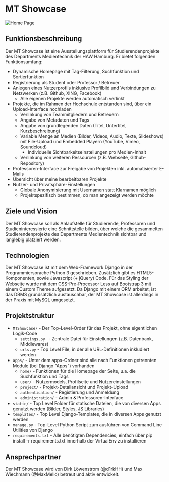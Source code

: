 # MT Showcase
![Home Page](http://i.imgur.com/RKzy6JS.png)
## Funktionsbeschreibung
Der MT Showcase ist eine Ausstellungsplattform für Studierendenprojekte des Departments Medientechnik der HAW Hamburg.
Er bietet folgenden Funktionsumfang:
* Dynamische Homepage mit Tag-Filterung, Suchfunktion und Sortierfunktion
* Registrierung als Student oder Professor / Betreuer
* Anlegen eines Nutzerprofils inklusive Profilbild und Verbindungen zu Netzwerken (z.B. Github, XING, Facebook)
    * Alle eigenen Projekte werden automatisch verlinkt
* Projekte, die im Rahmen der Hochschule entstanden sind, über ein Upload-Interface hochladen
    * Verlinkung von Teammitgliedern und Betreuern
    * Angabe von Metadaten und Tags
    * Angabe von grundlegenden Daten (Titel, Untertitel, Kurzbeschreibung)
    * Variable Menge an Medien (Bilder, Videos, Audio, Texte, Slideshows) mit File-Upload und Embedded Playern (YouTube, Vimeo, Soundcloud)
        * Individuelle Sichtbarkeitseinstellungen pro Medien-Inhalt
    * Verlinkung von weiteren Ressourcen (z.B. Webseite, Github-Repository)
* Professoren-Interface zur Freigabe von Projekten inkl. automatisierter E-Mails
* Übersicht über meine bearbeitbaren Projekte
* Nutzer- und Privatsphäre-Einstellungen
    * Globale Anonymisierung mit Usernamen statt Klarnamen möglich
    * Projektspezifisch bestimmen, ob man angezeigt werden möchte
## Ziele und Vision
Der MT Showcase soll als Anlaufstelle für Studierende, Professoren und Studieninteressierte eine Schnittstelle bilden, über welche die 
gesammelten Studierendenprojekte des Departments Medientechnik sichtbar und langlebig platziert werden.
## Technologien
Der MT Showcase ist mit dem Web-Framework Django in der Programmiersprache Python 3 geschrieben. Zusätzlich gibt es HTML5-Komponenten, sowie
 Javascript (+ jQuery) Code. Für das Styling der Webseite wurde mit dem CSS-Pre-Processor Less auf Bootstrap 3 mit einem Custom Theme aufgesetzt. Da Django mit einem ORM arbeitet, ist das DBMS grundsätzlich austauschbar,
 der MT Showcase ist allerdings in der Praxis mit MySQL umgesetzt.
## Projektstruktur
* ``MTShowcase/`` - Der Top-Level-Order für das Projekt, ohne eigentlichen Logik-Code
    * ``settings.py `` - Zentrale Datei für Einstellungen (z.B. Datenbank, Middlewares)
    * ``urls.py`` - Top Level File, in der alle URL-Definitionen inkludiert werden
* ``apps/`` - Unter dem apps-Ordner sind alle nach Funktionen getrennten Module (bei Django "Apps") vorhanden
    * ``home/`` - Funktionen für die Homepage der Seite, u.a. die Suchfunktion und Tags
    * ``user/`` - Nutzermodels, Profilseite und Nutzereinstellungen
    * ``project/`` - Projekt-Detailansicht und Projekt-Upload
    * ``authentication/`` - Registierung und Anmeldung
    * ``administration/`` - Admin & Professoren-Interface
* ``static/`` - Top Level Folder für statische Dateien, die von diversen Apps genutzt werden (Bilder, Styles, JS Libraries)
* ``templates/`` - Top Level Django-Templates, die in diversen Apps genutzt werden
* ``manage.py`` - Top-Level Python Script zum ausführen von Command Line Utilities von Django
* ``requirements.txt`` - Alle benötigten Dependencies, einfach über pip install -r requirements.txt innerhalb der VirtualEnv zu installieren
## Ansprechpartner
Der MT Showcase wird von Dirk Löwenstrom (@d1rkHH) und Max Wiechmann (@MaxMello) betreut und aktiv entwickelt.